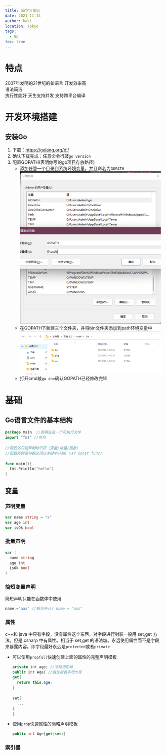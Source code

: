 ```yaml
---
title: Go学习笔记
date: 2021-11-14
author: kaki
location: Tokyo
tags:
  - Go
toc: true
---
```


#  特点

2007年发明的21世纪的新语言
开发效率高  
语法简洁  
执行性能好
天生支持并发
支持跨平台编译

# 开发环境搭建

## 安装Go
1. 下载：https://golang.org/dl/
1. 确认下载完成：任意命令行敲`go version`
1. 配置GOPATH(表明你写的go项目存放路径)
     -  添加任意一个目录到系统环境变量，并且命名为`GOPATH`
    ![20211114003714](https://raw.githubusercontent.com/kakigakki/picBed/master/imgs/20211114003714.png)
     - 在GOPATH下新建三个文件夹，并将bin文件夹添加到path环境变量中
    ![20211114004016](https://raw.githubusercontent.com/kakigakki/picBed/master/imgs/20211114004016.png)
    - 打开cmd敲`go env`确认GOPATH已经修改完毕

# 基础

## Go语言文件的基本结构

```go
package main  //表明这是一个可执行文件
import "fmt" //导包

//函数外只能声明标识符（变量/常量/函数）
//函数外的语句都必须以关键字开始( var const func)

func main(){
  fmt.Println("hello")
}
```

## 变量

### 声明变量
```go 
var name string = "s"
var age int
var isOk bool
```

### 批量声明
```go
var (
  name string
  age int
  isOk bool
)
```

### 简短变量声明

简短声明只能在函数体中使用
```go
name:="aaa" //相当于var name = "aaa"
```

### 

### 属性

c++和 java 中只有字段，没有属性这个东西。对字段进行封装一般用 set,get 方法。但是 csharp 中有属性。相当于 set,get 的语法糖。永远使用属性而不是字段来暴露内容。即字段最好永远是`protected`或者`private`

- 可以使用`propfull`快速创建上面的属性的完整声明模板

  ```csharp
  private int age; //字段用驼峰
  public int Age{ //属性用首字母大写
  get{
    return this.age;
  }

  set{
    ...
  }
  }
  ```

- 使用`prop`快速属性的简略声明模板

  ```csharp
  public int Age{get;set;}
  ```

### 索引器
